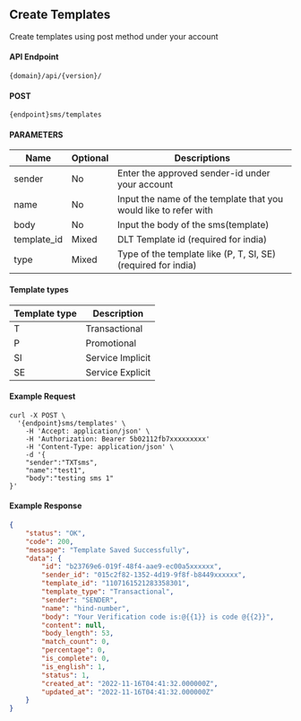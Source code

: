## Create Templates

Create templates using post method under your account

#### API Endpoint

```
{domain}/api/{version}/
```

#### POST

```
{endpoint}sms/templates
```

#### PARAMETERS

| Name        | Optional | Descriptions                                                     |
| ----------- | -------- | ---------------------------------------------------------------- |
| sender      | No       | Enter the approved sender-id under your account                  |
| name        | No       | Input the name of the template that you would like to refer with |
| body        | No       | Input the body of the sms(template)                              |
| template_id | Mixed    | DLT Template id (required for india)                             |
| type        | Mixed    | Type of the template like (P, T, SI, SE)(required for india)     |

#### Template types

| Template type | Description      |
| ------------- | ---------------- |
| T             | Transactional    |
| P             | Promotional      |
| SI            | Service Implicit |
| SE            | Service Explicit |

#### Example Request

```
curl -X POST \
  '{endpoint}sms/templates' \
    -H 'Accept: application/json' \
    -H 'Authorization: Bearer 5b02112fb7xxxxxxxxx'
    -H 'Content-Type: application/json' \
    -d '{
    "sender":"TXTsms",
    "name":"test1",
    "body":"testing sms 1"
}'

```

#### Example Response

```json
{
    "status": "OK",
    "code": 200,
    "message": "Template Saved Successfully",
    "data": {
        "id": "b23769e6-019f-48f4-aae9-ec00a5xxxxxx",
        "sender_id": "015c2f82-1352-4d19-9f8f-b8449xxxxxx",
        "template_id": "1107161521283358301",
        "template_type": "Transactional",
        "sender": "SENDER",
        "name": "hind-number",
        "body": "Your Verification code is:@{{1}} is code @{{2}}",
        "content": null,
        "body_length": 53,
        "match_count": 0,
        "percentage": 0,
        "is_complete": 0,
        "is_english": 1,
        "status": 1,
        "created_at": "2022-11-16T04:41:32.000000Z",
        "updated_at": "2022-11-16T04:41:32.000000Z"
    }
}
```

